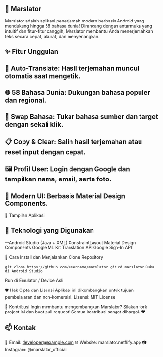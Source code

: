 ## 🌌 Marslator
Marslator adalah aplikasi penerjemah modern berbasis Android yang mendukung hingga 58 bahasa dunia!
Dirancang dengan antarmuka yang intuitif dan fitur-fitur canggih, Marslator membantu Anda menerjemahkan teks secara cepat, akurat, dan menyenangkan.

## ✨ Fitur Unggulan
## 🔄 Auto-Translate: Hasil terjemahan muncul otomatis saat mengetik.
## 🌐 58 Bahasa Dunia: Dukungan bahasa populer dan regional.
## 🔁 Swap Bahasa: Tukar bahasa sumber dan target dengan sekali klik.
## 📋 Copy & Clear: Salin hasil terjemahan atau reset input dengan cepat.
## 🖼️ Profil User: Login dengan Google dan tampilkan nama, email, serta foto.

## 🎨 Modern UI: Berbasis Material Design Components.

📸 Tampilan Aplikasi

## 🚀 Teknologi yang Digunakan
--Android Studio (Java + XML)
ConstraintLayout
Material Design Components
Google ML Kit Translation API
Google Sign-In API`

🔧 Cara Install dan Menjalankan
Clone Repository

`git clone https://github.com/username/marslator.git`
`cd marslator`
`Buka di Android Studio`

Run di Emulator / Device Asli

🛡️ Hak Cipta dan Lisensi
Aplikasi ini dikembangkan untuk tujuan pembelajaran dan non-komersial.
Lisensi: MIT License

🙌 Kontribusi
Ingin membantu mengembangkan Marslator?
Silakan fork project ini dan buat pull request! Semua kontribusi sangat dihargai. ❤️

## 📫 Kontak
📧 Email: developer@example.com
🌐 Website: marslator.netflify.app
📷 Instagram: @marslator_official
